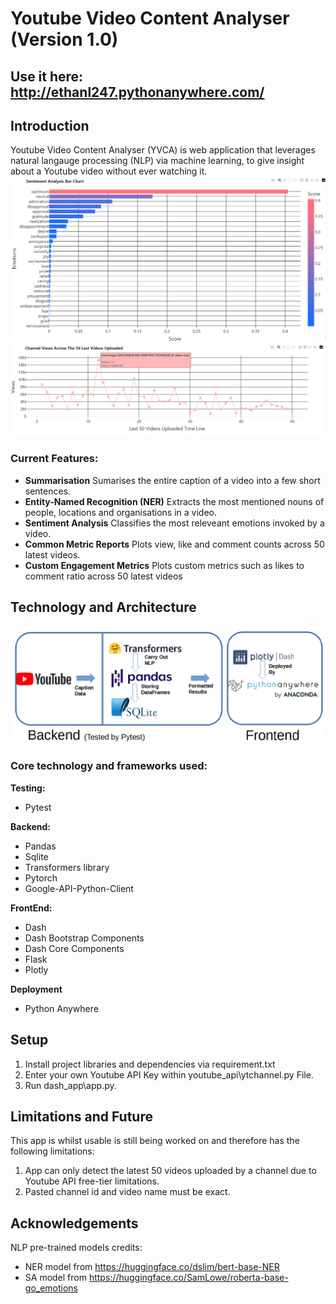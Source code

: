 # Youtube Video Content Analyser (Version 1.0)
## Use it here: http://ethanl247.pythonanywhere.com/

## Introduction
Youtube Video Content Analyser (YVCA) is web application that leverages natural langauge processing (NLP) via machine learning, to give insight about a Youtube video without ever watching it.  
![alt text](sa_demo.png)
![alt text](basic_demo.png)
### Current Features:
* **Summarisation** Sumarises the entire caption of a video into a few short sentences.        
* **Entity-Named Recognition (NER)** Extracts the most mentioned nouns of people, locations and organisations in a video.
* **Sentiment Analysis** Classifies the most releveant emotions invoked by a video.
* **Common Metric Reports** Plots view, like and comment counts across 50 latest videos.
* **Custom Engagement Metrics** Plots custom metrics such as likes to comment ratio across 50 latest videos

## Technology and Architecture
![alt text](techmap.png)

### Core technology and frameworks used:   
**Testing:**
* Pytest     

**Backend:**
* Pandas
* Sqlite
* Transformers library
* Pytorch
* Google-API-Python-Client     

**FrontEnd:**
* Dash
* Dash Bootstrap Components
* Dash Core Components
* Flask
* Plotly     
  
**Deployment**
* Python Anywhere


## Setup
1. Install project libraries and dependencies via requirement.txt
2. Enter your own Youtube API Key within youtube_api\ytchannel.py File.
3. Run dash_app\app.py. 

## Limitations and Future
This app is whilst usable is still being worked on and therefore has the following limitations:
1. App can only detect the latest 50 videos uploaded by a channel due to Youtube API free-tier limitations.
2. Pasted channel id and video name must be exact.


## Acknowledgements
NLP pre-trained models credits:
* NER model from https://huggingface.co/dslim/bert-base-NER
* SA model from https://huggingface.co/SamLowe/roberta-base-go_emotions
